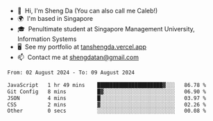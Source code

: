 <!---
tan-sd/tan-sd is a ✨ special ✨ repository because its `README.md` (this file) appears on your GitHub profile.
You can click the Preview link to take a look at your changes.
--->
- 👋  Hi, I'm Sheng Da (You can also call me Caleb!)
- 🌍  I'm based in Singapore
- 🎓  Penultimate student at Singapore Management University, Information Systems
- 🖥️  See my portfolio at [tanshengda.vercel.app](https://tanshengda.vercel.app/)
- 📫  Contact me at [shengdatan@gmail.com](mailto:shengdatan@gmail.com)

<!--START_SECTION:waka-->

```txt
From: 02 August 2024 - To: 09 August 2024

JavaScript   1 hr 49 mins    █████████████████████▓░░░   86.78 %
Git Config   8 mins          █▓░░░░░░░░░░░░░░░░░░░░░░░   06.90 %
JSON         4 mins          █░░░░░░░░░░░░░░░░░░░░░░░░   03.97 %
CSS          2 mins          ▓░░░░░░░░░░░░░░░░░░░░░░░░   02.26 %
Other        0 secs          ░░░░░░░░░░░░░░░░░░░░░░░░░   00.08 %
```

<!--END_SECTION:waka-->

